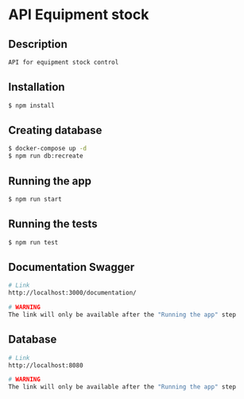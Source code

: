 # API Equipment stock

## Description

```bash
API for equipment stock control
```

## Installation

```bash
$ npm install
```

## Creating database

```bash
$ docker-compose up -d
$ npm run db:recreate

```

## Running the app

```bash
$ npm run start
```

## Running the tests

```bash
$ npm run test
```

## Documentation Swagger
```bash
# Link
http://localhost:3000/documentation/

# WARNING
The link will only be available after the "Running the app" step

```

## Database
```bash
# Link
http://localhost:8080

# WARNING
The link will only be available after the "Running the app" step

```